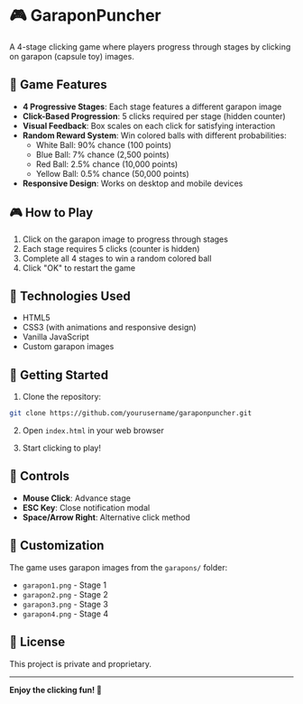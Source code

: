 # 🎮 GaraponPuncher

A 4-stage clicking game where players progress through stages by clicking on garapon (capsule toy) images.

## 🎯 Game Features

- **4 Progressive Stages**: Each stage features a different garapon image
- **Click-Based Progression**: 5 clicks required per stage (hidden counter)
- **Visual Feedback**: Box scales on each click for satisfying interaction
- **Random Reward System**: Win colored balls with different probabilities:
  - White Ball: 90% chance (100 points)
  - Blue Ball: 7% chance (2,500 points)
  - Red Ball: 2.5% chance (10,000 points)
  - Yellow Ball: 0.5% chance (50,000 points)
- **Responsive Design**: Works on desktop and mobile devices

## 🎮 How to Play

1. Click on the garapon image to progress through stages
2. Each stage requires 5 clicks (counter is hidden)
3. Complete all 4 stages to win a random colored ball
4. Click "OK" to restart the game

## 🎨 Technologies Used

- HTML5
- CSS3 (with animations and responsive design)
- Vanilla JavaScript
- Custom garapon images

## 🚀 Getting Started

1. Clone the repository:
```bash
git clone https://github.com/yourusername/garaponpuncher.git
```

2. Open `index.html` in your web browser

3. Start clicking to play!

## 📱 Controls

- **Mouse Click**: Advance stage
- **ESC Key**: Close notification modal
- **Space/Arrow Right**: Alternative click method

## 🎨 Customization

The game uses garapon images from the `garapons/` folder:
- `garapon1.png` - Stage 1
- `garapon2.png` - Stage 2  
- `garapon3.png` - Stage 3
- `garapon4.png` - Stage 4

## 📄 License

This project is private and proprietary.

---

**Enjoy the clicking fun! 🎉** 